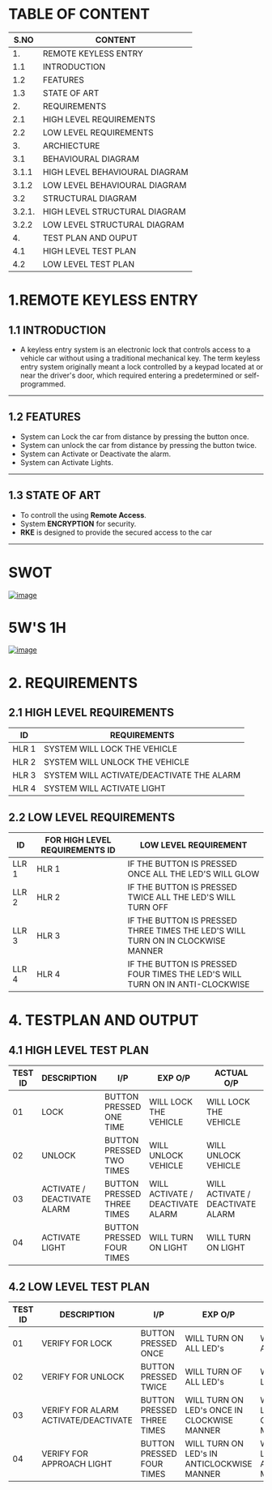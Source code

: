 
# TABLE OF CONTENT
|S.NO| CONTENT |
|--|-------|
|1.| REMOTE KEYLESS ENTRY|
|1.1 |INTRODUCTION|
|1.2| FEATURES|
|1.3| STATE OF ART|
|2.| REQUIREMENTS|
| 2.1 |HIGH LEVEL REQUIREMENTS|
|2.2| LOW LEVEL REQUIREMENTS|
|3.| ARCHIECTURE|
|3.1 |BEHAVIOURAL DIAGRAM |
|3.1.1 |HIGH LEVEL BEHAVIOURAL DIAGRAM|
|3.1.2 |LOW LEVEL BEHAVIOURAL DIAGRAM|
|3.2| STRUCTURAL DIAGRAM|
| 3.2.1.| HIGH LEVEL STRUCTURAL DIAGRAM|
|3.2.2 |LOW LEVEL STRUCTURAL DIAGRAM|
|4.| TEST PLAN AND OUPUT|
|4.1| HIGH LEVEL TEST PLAN|
|4.2|LOW LEVEL TEST PLAN|

# 1.REMOTE KEYLESS ENTRY
## 1.1 INTRODUCTION
- A keyless entry system is an electronic lock that controls access to a vehicle car without using a traditional mechanical key. The term keyless entry system originally meant a lock controlled by a keypad located at or near the driver's door, which required entering a predetermined or self-programmed.
_________________________________________
## 1.2 FEATURES
- System can Lock the car from distance by pressing the button once.
- System can unlock the car from distance by pressing the button twice.
- System can Activate or Deactivate the alarm.
- System can Activate Lights.
___________________________________________________________
## 1.3 STATE OF ART
- To controll the using **Remote Access**.
- System **ENCRYPTION** for security.
- **RKE** is designed to provide the secured access to the car
_____________________________________

# SWOT
[![image](https://www.linkpicture.com/q/RKE-SWOT.jpeg)](https://www.linkpicture.com/view.php?img=LPic622ba526d1ed81339196745)

# 5W'S 1H
[![image](https://www.linkpicture.com/q/RKE.jpeg)](https://www.linkpicture.com/view.php?img=LPic622ba44f1bf761650970026)
# 2. REQUIREMENTS
## 2.1 HIGH LEVEL REQUIREMENTS
|ID| REQUIREMENTS |
|--|--------------|
|HLR 1| SYSTEM WILL LOCK THE VEHICLE|
|HLR 2| SYSTEM WILL UNLOCK THE VEHICLE|
|HLR 3| SYSTEM WILL ACTIVATE/DEACTIVATE THE ALARM|
|HLR 4| SYSTEM WILL ACTIVATE LIGHT|
## 2.2 LOW LEVEL REQUIREMENTS
| ID | FOR HIGH LEVEL REQUIREMENTS ID | LOW LEVEL REQUIREMENT |
|------| ----- |-----------------------|
|LLR 1|HLR 1| IF THE BUTTON IS PRESSED ONCE ALL THE LED'S WILL GLOW|
|LLR 2|HLR 2| IF THE BUTTON IS PRESSED TWICE ALL THE LED'S WILL TURN OFF|
|LLR 3|HLR 3| IF THE BUTTON IS PRESSED THREE TIMES THE LED'S WILL TURN ON IN CLOCKWISE MANNER|
|LLR 4|HLR 4| IF THE BUTTON IS PRESSED FOUR TIMES THE LED'S WILL TURN ON IN ANTI-CLOCKWISE|
# 4. TESTPLAN AND OUTPUT
## 4.1 HIGH LEVEL TEST PLAN

| TEST ID | DESCRIPTION | I/P | EXP O/P | ACTUAL O/P | RESULT|
| --- | --- | --- | --- | --- | ---|
| 01 | LOCK | BUTTON PRESSED ONE TIME  | WILL LOCK THE VEHICLE | WILL LOCK THE VEHICLE  | PASS|
| 02 | UNLOCK | BUTTON PRESSED TWO TIMES | WILL UNLOCK VEHICLE | WILL UNLOCK VEHICLE | PASS|
| 03 | ACTIVATE / DEACTIVATE ALARM | BUTTON PRESSED THREE TIMES | WILL ACTIVATE / DEACTIVATE ALARM  | WILL ACTIVATE / DEACTIVATE ALARM |PASS|
| 04 | ACTIVATE LIGHT |BUTTON PRESSED FOUR TIMES | WILL TURN ON LIGHT |WILL TURN ON LIGHT|PASS|


## 4.2 LOW LEVEL TEST PLAN

| TEST ID | DESCRIPTION| I/P | EXP O/P | ACT O/P | RESULT |
| --- | --- | --- | --- | --- | --- |
| 01 | VERIFY FOR LOCK |  BUTTON PRESSED ONCE  | WILL TURN ON ALL LED's  | WILL TURN ON ALL LED's  | PASS|
| 02 | VERIFY FOR UNLOCK | BUTTON PRESSED TWICE  | WILL TURN OF ALL LED's | WILL TURN OFF LED's | PASS |
| 03 | VERIFY FOR ALARM ACTIVATE/DEACTIVATE | BUTTON PRESSED THREE TIMES| WILL TURN ON LED's ONCE IN CLOCKWISE MANNER | WILL TURN ON LED's ONCE IN CLOCKWISE MANNER | PASS|
| 04 | VERIFY FOR APPROACH LIGHT |BUTTON PRESSED FOUR TIMES | WILL TURN ON LED's IN ANTICLOCKWISE MANNER | WILL TURN ON LED's IN ANTICLOCKWISE MANNER | PASS|

